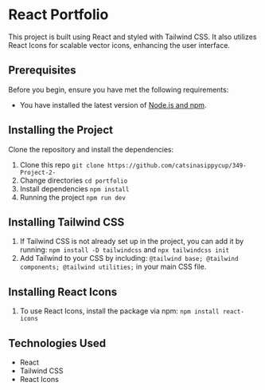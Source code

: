 # React Portfolio

This project is built using React and styled with Tailwind CSS. It also utilizes React Icons for scalable vector icons, enhancing the user interface.

## Prerequisites

Before you begin, ensure you have met the following requirements:
* You have installed the latest version of [Node.js and npm](https://nodejs.org/).

## Installing the Project

Clone the repository and install the dependencies:


1. Clone this repo `git clone https://github.com/catsinasippycup/349-Project-2-`
2. Change directories `cd portfolio`
3. Install dependencies `npm install`
4. Running the project `npm run dev`

## Installing Tailwind CSS

1. If Tailwind CSS is not already set up in the project, you can add it by running:
`npm install -D tailwindcss` and `npx tailwindcss init`
2.  Add Tailwind to your CSS by including:
``
    @tailwind base;
    @tailwind components;
    @tailwind utilities;
``
in your main CSS file.

## Installing React Icons

1. To use React Icons, install the package via npm:
`npm install react-icons`

## Technologies Used

* React
* Tailwind CSS
* React Icons
